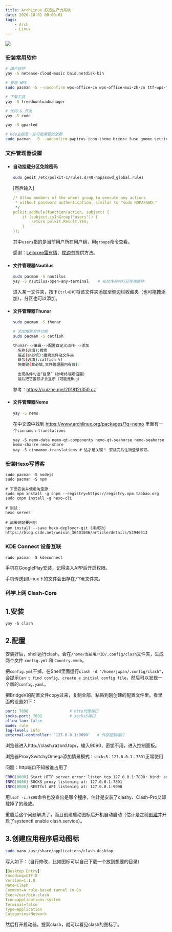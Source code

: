 ```yaml
---
title: ArchLinux 打造生产力系统
date: 2020-10-01 00:00:01
tags: 
	- Arch
	- Linux
---
```


<img src="https://ss0.bdstatic.com/70cFuHSh_Q1YnxGkpoWK1HF6hhy/it/u=3531939864,671832250&fm=26&gp=0.jpg" style="zoom:100%" align=center />

<!--more-->

### 安装常用软件

```bash
# 国产软件
yay -S netease-cloud-music baidunetdisk-bin

# 安装 WPS
sudo pacman -S --noconfirm wps-office-cn wps-office-mui-zh-cn ttf-wps-fonts
```

```bash
# 下载工具
yay -S freedownloadmanager
```

```bash
# 代码 & 开发
yay -S code 
```

```bash
yay -S gparted
```

```bash
# kde主题及一些可能需要的依赖
sudo pacman  -S --noconfirm papirus-icon-theme breeze fuse gnome-settings-daemon devilspie2 gparted kcm-fcitx
```



### 文件管理器设置

- #### 自动挂载分区免除密码

  ```bash
  sudo gedit /etc/polkit-1/rules.d/49-nopasswd_global.rules
  ```

  [然后输入]

  ```yaml
  /* Allow members of the wheel group to execute any actions
   * without password authentication, similar to "sudo NOPASSWD:"
   */
  polkit.addRule(function(action, subject) {
      if (subject.isInGroup("users")) {
          return polkit.Result.YES;
      }
  });
  ```

  其中`users`指的是当前用户所在用户组，用`groups`命令查看。

  感谢：[Leiloxee雷有情](https://www.jianshu.com/p/5e7726d1cb16)、[枕边书](https://tieba.baidu.com/p/6319102235?red_tag=3444949793)提供方法。

- #### 文件管理器Nautilus

  ```bash
  sudo pacman -S nautilus
  yay -S nautilus-open-any-terminal    # 在文件夹内打开终端插件
  ```

  进入某一文件夹，按下`Ctrl+D`可将该文件夹添加至侧边栏收藏夹（也可拖拽添加），分区也可以添加。

- #### 文件管理器Thunar

  ```bash
  sudo pacman -S thunar
  
  # 添加搜索文件功能
  sudo pacman -S catfish
  
  thunar-->编辑-->配置自定义动作-->添加
  	名称(必填):搜索
  	描述(非必填):搜索文件及文件夹
  	命令(必填):catfish %f
  	快捷键(非必填,文件管理器内有效):
  	
  	出现条件勾选“目录”（参考终端项设置）
  	最后把它置顶才会显示（可能是Bug）
  ```

  参考：https://cuizhe.me/201812/350.cz

- #### 文件管理器Nemo

  ```bash
  yay -S nemo
  ```

  在中文源中找到 https://www.archlinux.org/packages/?q=nemo 里面有一个`cinnamon-translations`

  ```
  yay -S nemo-data nemo-qt-components nemo-qt-seahorse nemo-seahorse nemo-sharre nemo-share
  yay -S cinnamon-translations # 这才是关键！ 安装完后注销登录即可。
  ```



### 安装Hexo写博客

```
sudo pacman -S nodejs 
sudo pacman -S npm

# 下面安装并使用淘宝源：
sudo npm install -g cnpm --registry=https://registry.npm.taobao.org
sudo cnpm install -g hexo-cli 

# 测试：
hexo server 

# 部署网站要用到
npm install --save hexo-deployer-git (未成功)
https://blog.csdn.net/weixin_36401046/article/details/52940313
```



### KDE Connect 设备互联

```
sudo pacman -S kdeconnect
```

手机在GooglePlay安装，记得进入APP后开启权限。

手机传送到Linux下的文件会出存在`/下载`文件夹。



### 科学上网 Clash-Core



## 1.安装

```
yay -S clash
```

<!--more-->

## 2.配置

安装好后，shell运行clash，会在`/home/当前用户ID/.config/clash`文件夹，生成两个文件 `config.yml` 和 `Country.mmdb`。

把`config.yml`干掉，在Shell里面运行`clash -d "/home/jwpan/.config/clash"`，会提示`Can't find config, create a initial config file`，然后可以发现一个新的`config.yaml`。

把BridgeV的配置文件copy过来，复制全部，粘贴到刚创建的配置文件里。看里面的设置如下：

```yaml
port: 7890					# http代理端口
socks-port: 7891			# socks5端口
allow-lan: false
mode: rule
log-level: info
external-controller: '127.0.0.1:9090'	# 外部控制端口
```

浏览器进入http://clash.razord.top/，输入9090，密钥不用，进入控制面板。

浏览器ProxySwitchyOmega添加情景模式：`socks5：127.0.0.1：7891`正常使用



问题：http端口不知被谁占用了

```bash
ERRO[0000] Start HTTP server error: listen tcp 127.0.0.1:7890: bind: address already in use 
INFO[0000] SOCKS proxy listening at: 127.0.0.1:7891     
INFO[0000] RESTful API listening at: 127.0.0.1:9090
```

用`lsof -i:7890`命令也没查出是哪个程序，估计是安装了clashy、Clash-Pro又卸载掉了的缘故。

重启后这个问题解决了，而且创建启动图标后开机自动启动（估计是之前[创建](https://www.jianshu.com/p/1f711db26f34)并开启了systenctl enable clash.service）。

## 3.创建应用程序启动图标

```bash
sudo nano /usr/share/applications/clash.desktop
```

写入如下：（自行修改，比如图标可以自己下载一个放到想要的目录）

```yaml
[Desktop Entry]
Encoding=UTF-8
Version=1.1.0
Name=Clash
Comment=A rule-based tunnel in Go
Exec=/usr/bin.clash
Icon=applications-system
Terminal=false
Type=Application
Categories=Network
```

然后打开启动器，搜索clash，就可以看见clash的图标了。